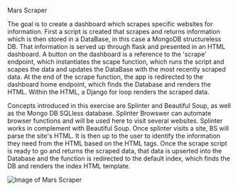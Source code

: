 Mars Scraper

The goal is to create a dashboard which scrapes specific websites for information. First a script is created that scrapes and returns information which is then stored in a DataBase, in this case a MongoDB structureless DB. That information is served up through flask and presented in an HTML dashboard. A button on the dashboard is a reference to the 'scrape' endpoint, which instantiates the scape function, which runs the script and scapes the data and updates the DataBase with the most recently scraped data. At the end of the scrape function, the app is redirected to the dashboard home endpoint, which finds the Database and renders the HTML. Within the HTML, a Django for loop renders the scraped data.


Concepts introduced in this exercise are Splinter and Beautiful Soup, as well as the Mongo DB SQLless database.  Splinter Browswer can automate browser functions and will be used here to visit several websites. Splinter works in complement with Beautiful Soup. Once splinter visits a site, BS will parse the site's HTML. It is then up to the user to identify the information they need from the HTML based on the HTML tags. Once the scrape script is ready to go and returns the scraped data, that data is upserted into the Database and the function is redirected to the default index, which finds the DB and renders the index HTML template.


![Image of Mars Scraper](https://lh3.googleusercontent.com/GhrI4mOsMk1sNCxEk_b4CgOA2fcUhwlAqUjT4PomvF8B7tboUNUuvmOzWmo2_N5rOLUI_MPKvxBg9dAaMMtkYmPo-blp3HPxGYXt9ibqL6TrY3ziZ8mUMb5ecF76ueCE8Z8nIr6wuUnrvaY073vAYCAJGRHA3nxgsqN1QbLtRrJwtwxqCMzVZAXZhwAO4M3Qtr2MJH2LSZCI9OkCd0daweYJWMWW5r_9fPw6ZwS3gURQQL_79sNPnkkgy3bQX_4Nm-ppR8oN7apTVpjlghtvwitHrakn3dOdckHn4E-o23w9j9r-olGwjI9tS9gUBpAhN1MJDWcJ8viKb2BSj259yef8Bfmm5_OTi02I6muDPrNH-afr3Uu2H3qskyqg5CS6uwZulpBOlfHyW9W1GB2v-SaFK7-BRO49xG5qfOaLx_y0gdu3D0pBxeL_sqPn9aS2zcNel26E_e-z6SVifCoOIHVJg9eHCfcZFt78pbLLA18cMIs96zm9a97y2LpFxZ0QVNDMY7Yqblb_Zb8iX2MMbWa7OuuS8exMFklHQvuUcgdi0gJp_wFdnKCa7dDV_otTnqjcvDELxSu1ZgVJIycUjQ3T-FAk78HHvgDImCwmfSglIoEgu4HF1Q56_rrAnf0XJbaaBj8--Wl-nIsixNHA4cs29opQCvcV4zKlqyqQdZ8--QnlflmB3kGMkSEH=w1579-h1274-no?authuser=0)

